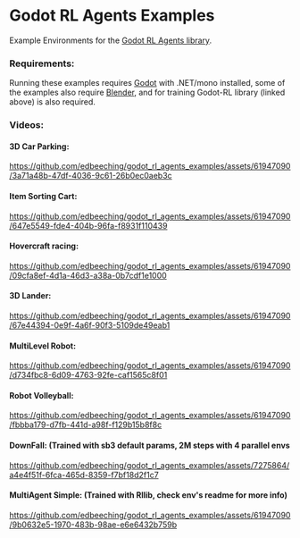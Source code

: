 # Godot RL Agents Examples
Example Environments for the [Godot RL Agents library](https://github.com/edbeeching/godot_rl_agents).

### Requirements:
Running these examples requires [Godot](https://godotengine.org/) with .NET/mono installed, some of the examples also require [Blender](https://www.blender.org/), and for training Godot-RL library (linked above) is also required.

### Videos:
#### 3D Car Parking:
https://github.com/edbeeching/godot_rl_agents_examples/assets/61947090/3a71a48b-47df-4036-9c61-26b0ec0aeb3c

#### Item Sorting Cart:
https://github.com/edbeeching/godot_rl_agents_examples/assets/61947090/647e5549-fde4-404b-96fa-f8931f110439

#### Hovercraft racing:
https://github.com/edbeeching/godot_rl_agents_examples/assets/61947090/09cfa8ef-4d1a-46d3-a38a-0b7cdf1e1000

#### 3D Lander:
https://github.com/edbeeching/godot_rl_agents_examples/assets/61947090/67e44394-0e9f-4a6f-90f3-5109de49eab1

#### MultiLevel Robot:
https://github.com/edbeeching/godot_rl_agents_examples/assets/61947090/d734fbc8-6d09-4763-92fe-caf1565c8f01

#### Robot Volleyball:
https://github.com/edbeeching/godot_rl_agents_examples/assets/61947090/fbbba179-d7fb-441d-a98f-f129b15b8f8c

#### DownFall: (Trained with sb3 default params, 2M steps with 4 parallel envs
https://github.com/edbeeching/godot_rl_agents_examples/assets/7275864/a4e4f51f-6fca-465d-8359-f7bf18d2f1c7

#### MultiAgent Simple: (Trained with Rllib, check env's readme for more info)
https://github.com/edbeeching/godot_rl_agents_examples/assets/61947090/9b0632e5-1970-483b-98ae-e6e6432b759b

